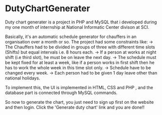 DutyChartGenerater
==================
Duty chart generater is a project in PHP and MySQL that i developed during my one month of internship at National Informatic Center divison at SCI.

Basically, it's an automatic schedule generator for chauffers in an organisation over a month or so. The project had some constraints like:
  -> The Chauffers had to be divided in groups of three with different time slots (Shifts) but equal intervals i.e. 8 hours each.
  -> If a person at works at night shift (i.e third slot), he must be on leave the next day.
  -> The schedule must be kept fixed for at least a week, like if a person works in first shift then he has to work the whole week in       this time slot only.
  -> Schedule have to be changed every week.
  -> Each person had to be given 1 day leave other than national holidays.
  
  
To implement this, the UI is implemented in HTML, CSS and PHP , and the database part is connected through MySQL commands.

So now to generate the chart, you just need to sign up first on the website and then login. Click the 'Generate duty chart' link and you are done!!

